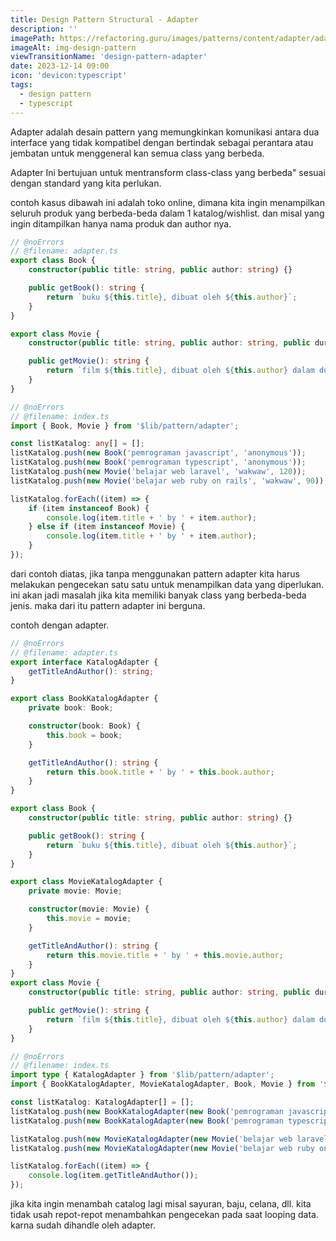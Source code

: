 ```yaml
---
title: Design Pattern Structural - Adapter
description: ''
imagePath: https://refactoring.guru/images/patterns/content/adapter/adapter-en-2x.png
imageAlt: img-design-pattern
viewTransitionName: 'design-pattern-adapter'
date: 2023-12-14 09:00
icon: 'devicon:typescript'
tags:
  - design pattern
  - typescript
---
```


Adapter adalah desain pattern yang memungkinkan komunikasi antara dua interface yang tidak kompatibel dengan bertindak sebagai perantara atau jembatan untuk menggeneral kan semua class yang berbeda.

Adapter Ini bertujuan untuk mentransform class-class yang berbeda" sesuai dengan standard yang kita perlukan.

contoh kasus dibawah ini adalah toko online, dimana kita ingin menampilkan seluruh produk yang berbeda-beda dalam 1 katalog/wishlist. dan misal yang ingin ditampilkan hanya nama produk dan author nya.

```ts
// @noErrors
// @filename: adapter.ts
export class Book {
	constructor(public title: string, public author: string) {}

	public getBook(): string {
		return `buku ${this.title}, dibuat oleh ${this.author}`;
	}
}

export class Movie {
	constructor(public title: string, public author: string, public duration: number) {}

	public getMovie(): string {
		return `film ${this.title}, dibuat oleh ${this.author} dalam durasi ${this.duration} menit`;
	}
}
```

```ts
// @noErrors
// @filename: index.ts
import { Book, Movie } from '$lib/pattern/adapter';

const listKatalog: any[] = [];
listKatalog.push(new Book('pemrograman javascript', 'anonymous'));
listKatalog.push(new Book('pemrograman typescript', 'anonymous'));
listKatalog.push(new Movie('belajar web laravel', 'wakwaw', 120));
listKatalog.push(new Movie('belajar web ruby on rails', 'wakwaw', 90));

listKatalog.forEach((item) => {
	if (item instanceof Book) {
		console.log(item.title + ' by ' + item.author);
	} else if (item instanceof Movie) {
		console.log(item.title + ' by ' + item.author);
	}
});
```

dari contoh diatas, jika tanpa menggunakan pattern adapter kita harus melakukan pengecekan satu satu untuk menampilkan data yang diperlukan. ini akan jadi masalah jika kita memiliki banyak class yang berbeda-beda jenis. maka dari itu pattern adapter ini berguna.

contoh dengan adapter.

```ts
// @noErrors
// @filename: adapter.ts
export interface KatalogAdapter {
	getTitleAndAuthor(): string;
}

export class BookKatalogAdapter {
	private book: Book;

	constructor(book: Book) {
		this.book = book;
	}

	getTitleAndAuthor(): string {
		return this.book.title + ' by ' + this.book.author;
	}
}

export class Book {
	constructor(public title: string, public author: string) {}

	public getBook(): string {
		return `buku ${this.title}, dibuat oleh ${this.author}`;
	}
}

export class MovieKatalogAdapter {
	private movie: Movie;

	constructor(movie: Movie) {
		this.movie = movie;
	}

	getTitleAndAuthor(): string {
		return this.movie.title + ' by ' + this.movie.author;
	}
}
export class Movie {
	constructor(public title: string, public author: string, public duration: number) {}

	public getMovie(): string {
		return `film ${this.title}, dibuat oleh ${this.author} dalam durasi ${this.duration} menit`;
	}
}
```

```ts
// @noErrors
// @filename: index.ts
import type { KatalogAdapter } from '$lib/pattern/adapter';
import { BookKatalogAdapter, MovieKatalogAdapter, Book, Movie } from '$lib/pattern/adapter';

const listKatalog: KatalogAdapter[] = [];
listKatalog.push(new BookKatalogAdapter(new Book('pemrograman javascript', 'anonymous')));
listKatalog.push(new BookKatalogAdapter(new Book('pemrograman typescript', 'anonymous')));

listKatalog.push(new MovieKatalogAdapter(new Movie('belajar web laravel', 'wakwaw', 120)));
listKatalog.push(new MovieKatalogAdapter(new Movie('belajar web ruby on rails', 'wakwaw', 90)));

listKatalog.forEach((item) => {
	console.log(item.getTitleAndAuthor());
});
```

jika kita ingin menambah catalog lagi misal sayuran, baju, celana, dll. kita tidak usah repot-repot menambahkan pengecekan pada saat looping data. karna sudah dihandle oleh adapter.
